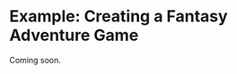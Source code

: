 # Example: Creating a Fantasy Adventure Game

Coming soon.
<!-- Say we want to use Elysia in a different way to the default setup. So instead of querying and searching data in Weaviate collections, we want Elysia to create and keep track of a fantasy tabletop RPG.  -->





<!-- Let's consider adding the example tool we created in [the tool construction overview](05_creating_your_own_tools.md#example-dealing-cards-randomly-from-a-deck-intermediate), which dealt a set of random cards from a possible five. The tool is called `DealCards`.
 -->
